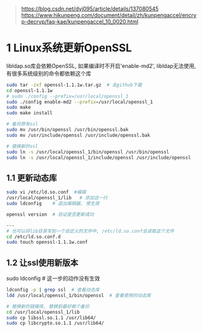 
> https://blog.csdn.net/dyj095/article/details/137080545
> https://www.hikunpeng.com/document/detail/zh/kunpengaccel/encryp-decryp/faq-kae/kunpengaccel_10_0020.html



# 1 Linux系统更新OpenSSL  

libldap.so库会依赖OpenSSL, 如果编译时不开启'enable-md2', libldap无法使用, 有很多系统级别的命令都依赖这个库

```bash
sudo tar -zxf openssl-1.1.1w.tar.gz  # 去github下载
cd openssl-1.1.1w
# sudo ./config --prefix=/usr/local/openssl_1
sudo ./config enable-md2 --prefix=/usr/local/openssl_1
sudo make
sudo make install

# 备份原有ssl
sudo mv /usr/bin/openssl /usr/bin/openssl.bak
sudo mv /usr/include/openssl /usr/include/openssl.bak

# 替换新的ssl
sudo ln -s /usr/local/openssl_1/bin/openssl /usr/bin/openssl
sudo ln -s /usr/local/openssl_1/include/openssl /usr/include/openssl

```


## 1.1 更新动态库

```bash
sudo vi /etc/ld.so.conf  #编辑
/usr/local/openssl_1/lib   # 添加这一行
sudo ldconfig    # 退出编辑器, 使生效

openssl version  # 验证是否更新成功

---
# 也可以将lib目录写到一个自定义的文件中, /etc/ld.so.conf会读取这个文件
cd /etc/ld.so.conf.d
sudo touch openssl-1.1.1w.conf
```


## 1.2 让ssl使用新版本

sudo ldconfig  # 这一步的动作没有生效

```bash
ldconfig -p | grep ssl  # 查看动态库
ldd /usr/local/openssl_1/bin/openssl  # 查看使用的动态库

# 替换新的链接库, 替换前最好做个备份
cd /usr/local/openssl_1/lib
sudo cp libssl.so.1.1 /usr/lib64/
sudo cp libcrypto.so.1.1 /usr/lib64/
```



